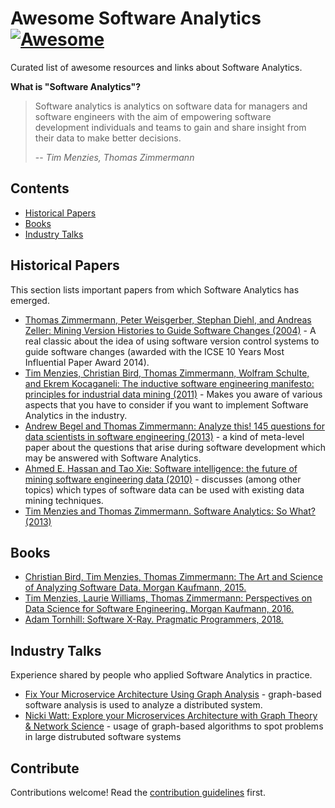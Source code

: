 # Awesome Software Analytics [![Awesome](https://awesome.re/badge-flat2.svg)](https://awesome.re)


Curated list of awesome resources and links about Software Analytics.

**What is "Software Analytics"?**  

> Software analytics is analytics on software data for managers and software engineers with the aim of empowering software development individuals and teams to gain and share insight from their data to make better decisions. 
>
> -- <cite>Tim Menzies, Thomas Zimmermann</cite>

## Contents

- [Historical Papers](#historical-papers)
- [Books](#books)
- [Industry Talks](#industry-talks)

## Historical Papers

This section lists important papers from which Software Analytics has emerged.

- [Thomas Zimmermann, Peter Weisgerber, Stephan Diehl, and Andreas Zeller: Mining Version Histories to Guide Software Changes (2004)](https://www.st.uni-trier.de/~diehl/pubs/icse04.pdf) - A real classic about the idea of using software version control systems to guide software changes (awarded with the ICSE 10 Years Most Influential Paper Award 2014).
- [Tim Menzies, Christian Bird, Thomas Zimmermann, Wolfram Schulte, and Ekrem Kocaganeli: The inductive software engineering manifesto: principles for industrial data mining (2011)](http://citeseerx.ist.psu.edu/viewdoc/download?doi=10.1.1.352.9342&rep=rep1&type=pdf) - Makes you aware of various aspects that you have to consider if you want to implement Software Analytics in the industry.
- [Andrew Begel and Thomas Zimmermann: Analyze this! 145 questions for data scientists in software engineering (2013)](https://www.microsoft.com/en-us/research/wp-content/uploads/2016/02/MSR-TR-2013-111.pdf) - a kind of meta-level paper about the questions that arise during software development which may be answered with Software Analytics.
- [Ahmed E. Hassan and Tao Xie: Software intelligence: the future of mining software engineering data (2010)](https://www.researchgate.net/publication/221560786_Software_Intelligence_The_Future_of_Mining_Software_Engineering_Data_ABSTRACT) - discusses (among other topics) which types of software data can be used with existing data mining techniques.
- [Tim Menzies and Thomas Zimmermann. Software Analytics: So What? (2013)](https://www.researchgate.net/publication/260649759_Software_Analytics_So_What)

## Books

- [Christian Bird, Tim Menzies, Thomas Zimmermann: The Art and Science of Analyzing Software Data. Morgan Kaufmann, 2015.](https://github.com/ds4se/chapters)
- [Tim Menzies, Laurie Williams, Thomas Zimmermann: Perspectives on Data Science for Software Engineering. Morgan Kaufmann, 2016.](https://www.elsevier.com/books/perspectives-on-data-science-for-software-engineering/menzies/978-0-12-804206-9)
- [Adam Tornhill: Software X-Ray. Pragmatic Programmers, 2018.](https://pragprog.com/book/atevol/software-design-x-rays)

## Industry Talks

Experience shared by people who applied Software Analytics in practice.

- [Fix Your Microservice Architecture Using Graph Analysis](https://www.youtube.com/watch?v=EVtD7OCUIac) - graph-based software analysis is used to analyze a distributed system.
- [Nicki Watt: Explore your Microservices Architecture with Graph Theory & Network Science](https://www.youtube.com/watch?v=0G5O1ffYIPI) - usage of graph-based algorithms to spot problems in large distrubuted software systems


## Contribute

Contributions welcome! Read the [contribution guidelines](contributing.md) first.